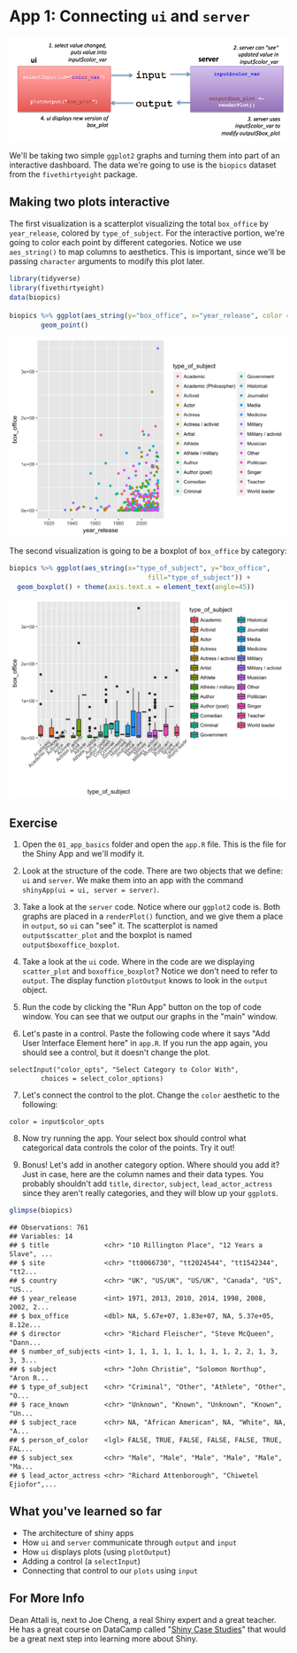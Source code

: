 # App 1: Connecting `ui` and `server`

![*Basic shiny architecture*](img/shiny-architecture.png)

We'll be taking two simple `ggplot2` graphs and turning them into part of an interactive dashboard. The data we're going to use is the `biopics` dataset from the `fivethirtyeight` package. 

## Making two plots interactive

The first visualization is a scatterplot visualizing the total `box_office` by `year_release`, colored by `type_of_subject`. For the interactive portion, we're going to color each point by different categories. Notice we use `aes_string()` to map columns to aesthetics. This is important, since we'll be passing `character` arguments to modify this plot later.


```r
library(tidyverse)
library(fivethirtyeight)
data(biopics)

biopics %>% ggplot(aes_string(y="box_office", x="year_release", color = "type_of_subject")) +
        geom_point()
```

<img src="02-App1_files/figure-html/unnamed-chunk-1-1.png" width="672" />

The second visualization is going to be a boxplot of `box_office` by category:


```r
biopics %>% ggplot(aes_string(x="type_of_subject", y="box_office", 
                                   fill="type_of_subject")) +
  geom_boxplot() + theme(axis.text.x = element_text(angle=45))
```

<img src="02-App1_files/figure-html/unnamed-chunk-2-1.png" width="672" />

## Exercise

1. Open the `01_app_basics` folder and open the `app.R` file. This is the file for the Shiny App and we'll modify it.

2. Look at the structure of the code. There are two objects that we define: `ui` and `server`. We make them into an app with the command `shinyApp(ui = ui, server = server)`.

3. Take a look at the `server` code. Notice where our `ggplot2` code is. Both graphs are placed in a `renderPlot()` function, and we give them a place in `output`, so `ui` can "see" it. The scatterplot is named `output$scatter_plot` and the boxplot is named `output$boxoffice_boxplot`. 

4. Take a look at the `ui` code. Where in the code are we displaying `scatter_plot` and `boxoffice_boxplot`? Notice we don't need to refer to `output`. The display function `plotOutput` knows to look in the `output` object.

5. Run the code by clicking the "Run App" button on the top of code window. You can see that we output our graphs in the "main" window.

6. Let's paste in a control. Paste the following code where it says "Add User Interface Element here" in `app.R`. If you run the app again, you should see a control, but it doesn't change the plot.

```
selectInput("color_opts", "Select Category to Color With",
        choices = select_color_options)
```

7. Let's connect the control to the plot. Change the `color` aesthetic to the following:

```
color = input$color_opts
```

8. Now try running the app. Your select box should control what categorical data controls the color of the points. Try it out!

9. Bonus! Let's add in another category option. Where should you add it? Just in case, here are the column names and their data types. You probably shouldn't add `title`, `director`, `subject`, `lead_actor_actress` since they aren't really categories, and they will blow up your `ggplot`s.


```r
glimpse(biopics)
```

```
## Observations: 761
## Variables: 14
## $ title              <chr> "10 Rillington Place", "12 Years a Slave", ...
## $ site               <chr> "tt0066730", "tt2024544", "tt1542344", "tt2...
## $ country            <chr> "UK", "US/UK", "US/UK", "Canada", "US", "US...
## $ year_release       <int> 1971, 2013, 2010, 2014, 1998, 2008, 2002, 2...
## $ box_office         <dbl> NA, 5.67e+07, 1.83e+07, NA, 5.37e+05, 8.12e...
## $ director           <chr> "Richard Fleischer", "Steve McQueen", "Dann...
## $ number_of_subjects <int> 1, 1, 1, 1, 1, 1, 1, 1, 1, 2, 2, 1, 3, 3, 3...
## $ subject            <chr> "John Christie", "Solomon Northup", "Aron R...
## $ type_of_subject    <chr> "Criminal", "Other", "Athlete", "Other", "O...
## $ race_known         <chr> "Unknown", "Known", "Unknown", "Known", "Un...
## $ subject_race       <chr> NA, "African American", NA, "White", NA, "A...
## $ person_of_color    <lgl> FALSE, TRUE, FALSE, FALSE, FALSE, TRUE, FAL...
## $ subject_sex        <chr> "Male", "Male", "Male", "Male", "Male", "Ma...
## $ lead_actor_actress <chr> "Richard Attenborough", "Chiwetel Ejiofor",...
```

## What you've learned so far

+   The architecture of shiny apps
+   How `ui` and `server` communicate through `output` and `input`
+   How `ui` displays plots (using `plotOutput`)
+   Adding a control (a `selectInput`)
+   Connecting that control to our `plots` using `input`

## For More Info

Dean Attali is, next to Joe Cheng, a real Shiny expert and a great teacher. He has a great course on DataCamp called "[Shiny Case Studies](https://www.datacamp.com/courses/building-web-applications-in-r-with-shiny-case-studies)" that would be a great next step into learning more about Shiny.
